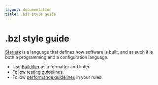 ```yaml
---
layout: documentation
title: .bzl style guide
---
```


# .bzl style guide

[Starlark](language.md) is a language that defines how software is built, and as
such it is both a programming and a configuration language.
*   Use [Buildifier](https://github.com/bazelbuild/buildtools/tree/master/buildifier#linter)
    as a formatter and linter.
*   Follow [testing guidelines](testing.md).
*   Follow [performance guidelines](performance.md) in your rules.
